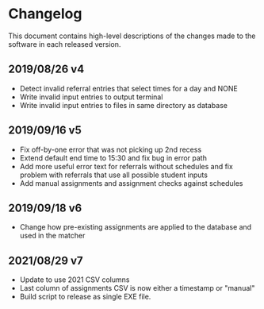 # Changelog

This document contains high-level descriptions of the changes made to
the software in each released version.

## 2019/08/26 v4
- Detect invalid referral entries that select times for a day and NONE
- Write invalid input entries to output terminal
- Write invalid input entries to files in same directory as database

## 2019/09/16 v5
- Fix off-by-one error that was not picking up 2nd recess
- Extend default end time to 15:30 and fix bug in error path
- Add more useful error text for referrals without schedules and fix
  problem with referrals that use all possible student inputs
- Add manual assignments and assignment checks against schedules

## 2019/09/18 v6
- Change how pre-existing assignments are applied to the database and
  used in the matcher

## 2021/08/29 v7
- Update to use 2021 CSV columns
- Last column of assignments CSV is now either a timestamp or "manual"
- Build script to release as single EXE file.